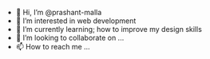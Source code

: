 - 👋 Hi, I’m @prashant-malla
- 👀 I’m interested in web development
- 🌱 I’m currently learning; how to improve my design skills
- 💞️ I’m looking to collaborate on ...
- 📫 How to reach me ...

<!---
prashant-malla/prashant-malla is a ✨ special ✨ repository because its `README.md` (this file) appears on your GitHub profile.
You can click the Preview link to take a look at your changes.
--->
